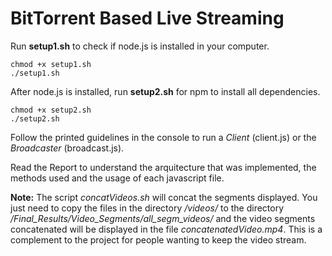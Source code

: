 # BitTorrent Based Live Streaming

Run **setup1.sh** to check if node.js is installed in your computer.
```
chmod +x setup1.sh
./setup1.sh
```

After node.js is installed, run **setup2.sh** for npm to install all dependencies.
```
chmod +x setup2.sh
./setup2.sh
```

Follow the printed guidelines in the console to run a *Client* (client.js) or the *Broadcaster* (broadcast.js).

Read the Report to understand the arquitecture that was implemented, the methods used and the usage of each javascript file.

**Note:** The script *concatVideos.sh* will concat the segments displayed. You just need to copy the files in the directory */videos/* to the directory */Final_Results/Video_Segments/all_segm_videos/* and the video segments concatenated will be displayed in the file *concatenatedVideo.mp4*. This is a complement to the project for people wanting to keep the video stream.
